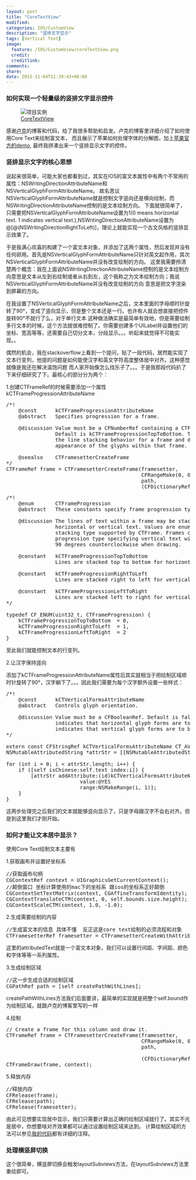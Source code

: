 ```yaml
---
layout: post
title: "CoreTextView"
modified:
categories: IOS/CustomView
description: "竖排文字显示"
tags: [Vertical Text]
image:
  feature: /IOS/CustomView/coreTextView.png
  credit:
  creditlink:
comments:
share:
date: 2015-11-04T11:39:43+08:00
---
```


### 如何实现一个轻量级的竖排文字显示控件 
<figure>
	<img src="/images/IOS/CustomView/releaseV1.1.png" alt="项目实例">
	<figcaption><a href="https://github.com/luwei2012/CoreTextView">CoreTextView</a></figcaption>
</figure>
感谢<a href="http://geeklu.com/2013/03/core-text/">卢克</a>的博客和代码，给了我很多帮助和启发。卢克的博客里详细介绍了如何使用Core Text来绘制富文本，
而且展示了苹果如何处理字体的分解图，加上<a href="https://developer.apple.com/library/mac/documentation/StringsTextFonts/Conceptual/CoreText_Programming/LayoutOperations/LayoutOperations.html">苹果官方的demo</a>,
最终我拼凑出来一个竖排显示文字的控件。

### 竖排显示文字的核心思想
说起来很简单，可能大家也都看到过，其实在IOS的富文本属性中有两个不常用的属性：NSWritingDirectionAttributeName和NSVerticalGlyphFormAttributeName。
故名思议NSVerticalGlyphFormAttributeName就是控制文字竖向还是横向绘制，而NSWritingDirectionAttributeName控制的是文本绘制方向。
下面就很简单了，只需要把NSVerticalGlyphFormAttributeName设置为1(0 means horizontal text.  1 indicates vertical text.),NSWritingDirectionAttributeName设置为
@[@(NSWritingDirectionRightToLeft)]，理论上就能实现一个古文风格的竖排显示效果了。

于是我满心欢喜的构建了一个富文本对象，并添加了这两个属性，然后发现并没有任何卵用。首先是NSVerticalGlyphFormAttributeName只针对英文起作用，其次NSVerticalGlyphFormAttributeName并没有改变绘制的方向。
这里我需要拎清楚两个概念：我在上面说NSWritingDirectionAttributeName控制的是文本绘制方向意思是文本从左到右绘制或者从右到左，这个我称之为文本绘制方向；我说NSVerticalGlyphFormAttributeName并没有改变绘制的方向
意思是把文字渲染到屏幕的方向。

在我设置了NSVerticalGlyphFormAttributeName之后，文本里面的字母顺时针旋转了90°，变成了竖向显示，但是整个文本还是一行。也许有人就会想直接把控件旋转90°不就行了么，对于单行文本
这种做法确实是最简单有效地，但是需要绘制多行文本的时候，这个方法就很难控制了。你需要创建多个UILabel并设置他们的坐标、宽高等等，还需要自己切分文本，分段显示。。。听起来就觉得不可能实现。。


偶然的机会，我在stackoverflow上看到一个提问，贴了一段代码，居然能实现了文本行变列，他提的问题是如何能使汉字和英文字符高度整体居中对齐。这种感觉就像是我还在解决温饱问题
而人家开始像怎么找乐子了。。。于是我那段代码扒了下来仔细研究了下。最核心的部分分为两个：

1.创建CTFrameRef的时候需要添加一个属性kCTFrameProgressionAttributeName 

<pre class="brush: cpp;auto-links: true;collapse: true;first-line: 1;gutter: true;html-script: true;light: true;ruler: false;smart-tabs: true;tab-size: 4;toolbar: true;">
/*!
	@const		kCTFrameProgressionAttributeName
	@abstract	Specifies progression for a frame.
	
	@discussion Value must be a CFNumberRef containing a CTFrameProgression.
				Default is kCTFrameProgressionTopToBottom. This value determines
				the line stacking behavior for a frame and does not affect the
				appearance of the glyphs within that frame.

	@seealso	CTFramesetterCreateFrame
*/
CTFrameRef frame = CTFramesetterCreateFrame(framesetter,
                                            CFRangeMake(0, 0),
                                            path,
                                            (CFDictionaryRef)@{(id)kCTFrameProgressionAttributeName: @(kCTFrameProgressionRightToLeft)});
</pre>
<pre class="brush: cpp;auto-links: true;collapse: true;first-line: 1;gutter: true;html-script: true;light: true;ruler: false;smart-tabs: true;tab-size: 4;toolbar: true;">
/*!
    @enum		CTFrameProgression
    @abstract	These constants specify frame progression types.

    @discussion The lines of text within a frame may be stacked for either
                horizontal or vertical text. Values are enumerated for each
                stacking type supported by CTFrame. Frames created with a
                progression type specifying vertical text will rotate lines
                90 degrees counterclockwise when drawing.

    @constant	kCTFrameProgressionTopToBottom
                Lines are stacked top to bottom for horizontal text.

    @constant	kCTFrameProgressionRightToLeft
                Lines are stacked right to left for vertical text.

    @constant	kCTFrameProgressionLeftToRight
                Lines are stacked left to right for vertical text.
*/

typedef CF_ENUM(uint32_t, CTFrameProgression) {
    kCTFrameProgressionTopToBottom  = 0,
    kCTFrameProgressionRightToLeft  = 1,
    kCTFrameProgressionLeftToRight  = 2
}
</pre>
至此我们就能控制文本的行变列。

2.让汉字保持竖向

添加了kCTFrameProgressionAttributeName属性后其实就相当于把绘制区域顺时针旋转了90°，汉字躺下了。。。因此我们需要为每个汉字额外设置一些样式：
<pre class="brush: cpp;auto-links: true;collapse: true;first-line: 1;gutter: true;html-script: true;light: true;ruler: false;smart-tabs: true;tab-size: 4;toolbar: true;">
/*!
    @const      kCTVerticalFormsAttributeName
    @abstract   Controls glyph orientation.

    @discussion Value must be a CFBooleanRef. Default is false. A value of false
                indicates that horizontal glyph forms are to be used, true
                indicates that vertical glyph forms are to be used.
*/

extern const CFStringRef kCTVerticalFormsAttributeName CT_AVAILABLE(10_5, 4_3);
NSMutableAttributedString *attrStr = [[NSMutableAttributedString alloc] initWithString:self.text attributes:nil];

for (int i = 0; i < attrStr.length; i++) {
    if ([self isChinese:self.text index:i]) {
        [attrStr addAttribute:(id)kCTVerticalFormsAttributeName
                        value:@YES
                        range:NSMakeRange(i, 1)]; 
    }
}
</pre>

这两步处理完之后我们的文本就能够竖向显示了，只是字母跟汉字不会右对齐。但是到这里我们才刚开始。

### 如何才能让文本居中显示？
使用Core Text绘制文本主要有

1.获取画布并设置好坐标系

<pre class="brush: cpp;auto-links: true;collapse: true;first-line: 1;gutter: true;html-script: true;light: true;ruler: false;smart-tabs: true;tab-size: 4;toolbar: true;">
//获取画布句柄
CGContextRef context = UIGraphicsGetCurrentContext();
//颠倒窗口 坐标计算使用的mac下的坐标系 跟ios的坐标系正好颠倒
CGContextSetTextMatrix(context, CGAffineTransformIdentity);
CGContextTranslateCTM(context, 0, self.bounds.size.height);
CGContextScaleCTM(context, 1.0, -1.0);
</pre>

2.生成需要绘制的内容

<pre class="brush: cpp;auto-links: true;collapse: true;first-line: 1;gutter: true;html-script: true;light: true;ruler: false;smart-tabs: true;tab-size: 4;toolbar: true;">
//生成富文本的信息 具体不懂  反正这是core text绘制的必须流程和对象
CTFramesetterRef framesetter = CTFramesetterCreateWithAttributedString((__bridge CFAttributedStringRef)self.attributedText);
</pre>
这里的attributedText就是一个富文本对象，我们可以设置行间距、字间距、颜色和字体等等一系列属性。

3.生成绘制区域

<pre class="brush: cpp;auto-links: true;collapse: true;first-line: 1;gutter: true;html-script: true;light: true;ruler: false;smart-tabs: true;tab-size: 4;toolbar: true;">
//这一步生成合适的绘制区域
CGPathRef path = [self createPathWithLines];
</pre>
createPathWithLines方法我们后面要讲，最简单的实现就是把整个self.bound作为绘制区域，就跟卢克的博客里写的一样

4.绘制

<pre class="brush: cpp;auto-links: true;collapse: true;first-line: 1;gutter: true;html-script: true;light: true;ruler: false;smart-tabs: true;tab-size: 4;toolbar: true;">
// Create a frame for this column and draw it.
CTFrameRef frame = CTFramesetterCreateFrame(framesetter,
                                            CFRangeMake(0, 0),
                                            path,</br>
                                            (CFDictionaryRef)@{(id)kCTFrameProgressionAttributeName: @(kCTFrameProgressionRightToLeft)});
CTFrameDraw(frame, context);
</pre>

5.释放内存

<pre class="brush: cpp;auto-links: true;collapse: true;first-line: 1;gutter: true;html-script: true;light: true;ruler: false;smart-tabs: true;tab-size: 4;toolbar: true;">
//释放内存
CFRelease(frame);
CFRelease(path);
CFRelease(framesetter);
</pre>

由此可见想要实现居中显示，我们只需要计算出正确的绘制区域就行了。其实不光是居中，你想要啥对齐效果都可以通过设置绘制区域来达到。
计算绘制区域的方法可以参见<a href="https://github.com/luwei2012/CoreTextView">我的代码</a>都有详细的注释。

### 处理横竖屏切换
这个很简单，横竖屏切换会触发layoutSubviews方法，在layoutSubviews方法里重绘即可。